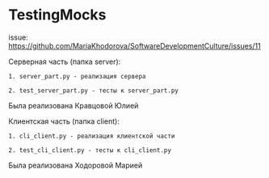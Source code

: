 # TestingMocks

issue: https://github.com/MariaKhodorova/SoftwareDevelopmentCulture/issues/11

Серверная часть (папка server):

    1. server_part.py - реализация сервера
    
    2. test_server_part.py - тесты к server_part.py
    
Была реализована Кравцовой Юлией

Клиентская часть (папка client):

    1. cli_client.py - реализация клиентской части
    
    2. test_cli_client.py - тесты к cli_client.py
    
Была реализована Ходоровой Марией




